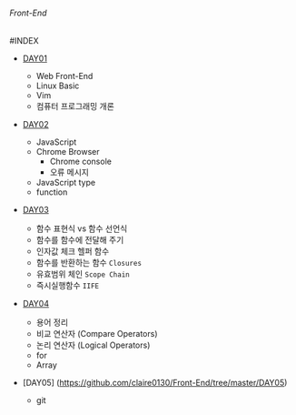 ###### Front-End

#INDEX

- [DAY01](https://github.com/claire0130/Front-End/tree/master/DAY01)
    - Web Front-End
    - Linux Basic
    - Vim
    - 컴퓨터 프로그래밍 개론

- [DAY02](https://github.com/claire0130/Front-End/tree/master/DAY02)
    - JavaScript
    - Chrome Browser 
        - Chrome console
        - 오류 메시지
    - JavaScript type
    - function

- [DAY03](https://github.com/claire0130/Front-End/tree/master/DAY03)
    - 함수 표현식 vs 함수 선언식
    - 함수를 함수에 전달해 주기
    - 인자값 체크 헬퍼 함수
    - 함수를 반환하는 함수 `Closures`
    - 유효범위 체인 `Scope Chain`
    - 즉시실행함수 `IIFE`
    
- [DAY04](https://github.com/claire0130/Front-End/tree/master/DAY04)
    - 용어 정리
    - 비교 연산자 (Compare Operators)
    - 논리 연산자 (Logical Operators)
    - for
    - Array

- [DAY05] (https://github.com/claire0130/Front-End/tree/master/DAY05)
    - git